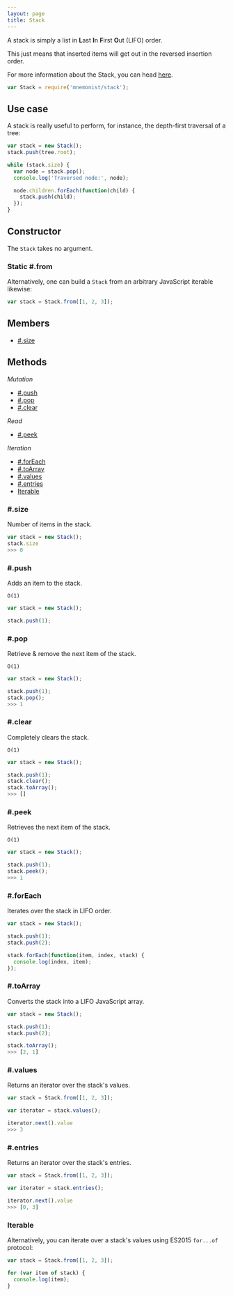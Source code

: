 ```yaml
---
layout: page
title: Stack
---
```


A stack is simply a list in **L**ast **I**n **F**irst **O**ut (LIFO) order.

This just means that inserted items will get out in the reversed insertion order.

For more information about the Stack, you can head [here](https://en.wikipedia.org/wiki/Stack_(abstract_data_type)).

```js
var Stack = require('mnemonist/stack');
```

## Use case

A stack is really useful to perform, for instance, the depth-first traversal of a tree:

```js
var stack = new Stack();
stack.push(tree.root);

while (stack.size) {
  var node = stack.pop();
  console.log('Traversed node:', node);

  node.children.forEach(function(child) {
    stack.push(child);
  });
}
```

## Constructor

The `Stack` takes no argument.

### Static #.from

Alternatively, one can build a `Stack` from an arbitrary JavaScript iterable likewise:

```js
var stack = Stack.from([1, 2, 3]);
```

## Members

* [#.size](#size)

## Methods

*Mutation*

* [#.push](#push)
* [#.pop](#pop)
* [#.clear](#clear)

*Read*

* [#.peek](#peek)

*Iteration*

* [#.forEach](#foreach)
* [#.toArray](#toarray)
* [#.values](#values)
* [#.entries](#entries)
* [Iterable](#iterable)

### #.size

Number of items in the stack.

```js
var stack = new Stack();
stack.size
>>> 0
```

### #.push

Adds an item to the stack.

`O(1)`

```js
var stack = new Stack();

stack.push(1);
```

### #.pop

Retrieve & remove the next item of the stack.

`O(1)`

```js
var stack = new Stack();

stack.push(1);
stack.pop();
>>> 1
```

### #.clear

Completely clears the stack.

`O(1)`

```js
var stack = new Stack();

stack.push(1);
stack.clear();
stack.toArray();
>>> []
```

### #.peek

Retrieves the next item of the stack.

`O(1)`

```js
var stack = new Stack();

stack.push(1);
stack.peek();
>>> 1
```

### #.forEach

Iterates over the stack in LIFO order.

```js
var stack = new Stack();

stack.push(1);
stack.push(2);

stack.forEach(function(item, index, stack) {
  console.log(index, item);
});
```

### #.toArray

Converts the stack into a LIFO JavaScript array.

```js
var stack = new Stack();

stack.push(1);
stack.push(2);

stack.toArray();
>>> [2, 1]
```

### #.values

Returns an iterator over the stack's values.

```js
var stack = Stack.from([1, 2, 3]);

var iterator = stack.values();

iterator.next().value
>>> 3
```

### #.entries

Returns an iterator over the stack's entries.

```js
var stack = Stack.from([1, 2, 3]);

var iterator = stack.entries();

iterator.next().value
>>> [0, 3]
```

### Iterable

Alternatively, you can iterate over a stack's values using ES2015 `for...of` protocol:

```js
var stack = Stack.from([1, 2, 3]);

for (var item of stack) {
  console.log(item);
}
```

